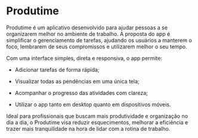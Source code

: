# Produtime

Produtime é um aplicativo desenvolvido para ajudar pessoas a se organizarem melhor no ambiente de trabalho. A proposta do app é simplificar o gerenciamento de tarefas, ajudando os usuários a manterem o foco, lembrarem de seus compromissos e utilizarem melhor o seu tempo.

Com uma interface simples, direta e responsiva, o app permite:

 - Adicionar tarefas de forma rápida;

 - Visualizar todas as pendências em uma única tela;

 - Acompanhar o progresso das atividades com clareza;

 - Utilizar o app tanto em desktop quanto em dispositivos móveis.

Ideal para profissionais que buscam mais produtividade e organização no dia a dia, o Produtime visa reduzir esquecimentos, melhorar a eficiência e trazer mais tranquilidade na hora de lidar com a rotina de trabalho.
